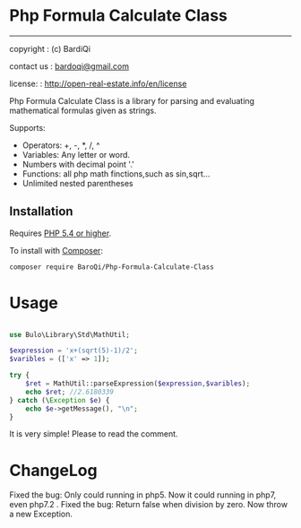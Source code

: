 # Php Formula Calculate Class

----------------
copyright	:	(c) BardiQi

contact us	:	bardoqi@gmail.com 

license:	:	http://open-real-estate.info/en/license

Php Formula Calculate Class is a library for parsing and evaluating mathematical formulas given as strings.


Supports:

* Operators: +, -, *, /, ^
* Variables: Any letter or word.
* Numbers with decimal point '.'
* Functions: all php math finctions,such as sin,sqrt...
* Unlimited nested parentheses

Installation
------------

Requires [PHP 5.4 or higher](http://php.net).

To install with [Composer](https://getcomposer.org):

``` sh
composer require BaroQi/Php-Formula-Calculate-Class
```


# Usage

``` php

use Bulo\Library\Std\MathUtil;

$expression = 'x+(sqrt(5)-1)/2';
$varibles = (['x' => 1]);

try {
    $ret = MathUtil::parseExpression($expression,$varibles);
    echo $ret; //2.6180339
} catch (\Exception $e) {
    echo $e->getMessage(), "\n";
}
```

It is very simple! Please to read the comment.

# ChangeLog
Fixed the bug: Only could running in php5. Now it could running in php7, even php7.2 .
Fixed the bug: Return false when division by zero. Now throw a new Exception.
